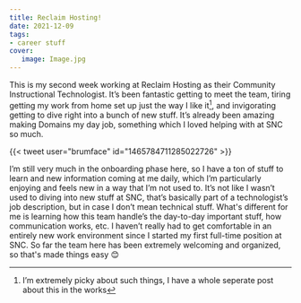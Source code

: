 ```yaml
---
title: Reclaim Hosting!
date: 2021-12-09
tags:
- career stuff
cover:
   image: Image.jpg
---
```

This is my second week working at Reclaim Hosting as their Community Instructional Technologist. It’s been fantastic getting to meet the team, tiring getting my work from home set up just the way I like it[^1], and invigorating getting to dive right into a bunch of new stuff. It’s already been amazing making Domains my day job, something which I loved helping with at SNC so much.

{{< tweet user="brumface" id="1465784711285022726" >}}

I’m still very much in the onboarding phase here, so I have a ton of stuff to learn and new information coming at me daily, which I’m particularly enjoying and feels new in a way that I’m not used to. It’s not like I wasn’t used to diving into new stuff at SNC, that’s basically part of a technologist’s job description, but in case I don’t mean technical stuff. What's different for me is learning how this team handle’s the day-to-day important stuff, how communication works, etc. I haven’t really had to get comfortable in an entirely new work environment since I started my first full-time position at SNC. So far the team here has been extremely welcoming and organized, so that's made things easy 😊

[^1]: I’m extremely picky about such things, I have a whole seperate post about this in the works

